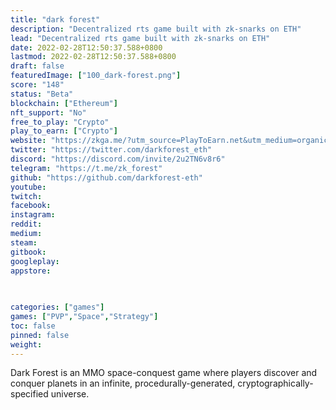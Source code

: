 ```yaml
---
title: "dark forest"
description: "Decentralized rts game built with zk-snarks on ETH"
lead: "Decentralized rts game built with zk-snarks on ETH"
date: 2022-02-28T12:50:37.588+0800
lastmod: 2022-02-28T12:50:37.588+0800
draft: false
featuredImage: ["100_dark-forest.png"]
score: "148"
status: "Beta"
blockchain: ["Ethereum"]
nft_support: "No"
free_to_play: "Crypto"
play_to_earn: ["Crypto"]
website: "https://zkga.me/?utm_source=PlayToEarn.net&utm_medium=organic&utm_campaign=gamepage"
twitter: "https://twitter.com/darkforest_eth"
discord: "https://discord.com/invite/2u2TN6v8r6"
telegram: "https://t.me/zk_forest"
github: "https://github.com/darkforest-eth"
youtube: 
twitch: 
facebook: 
instagram: 
reddit: 
medium: 
steam: 
gitbook: 
googleplay: 
appstore: 

  
    
categories: ["games"]
games: ["PVP","Space","Strategy"]
toc: false
pinned: false
weight: 
---
```

Dark Forest is an MMO space-conquest game where players discover and conquer planets in an infinite, procedurally-generated, cryptographically-specified universe.